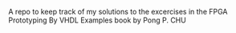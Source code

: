 A repo to keep track of my solutions to the excercises in the FPGA Prototyping By VHDL Examples book by Pong P. CHU
